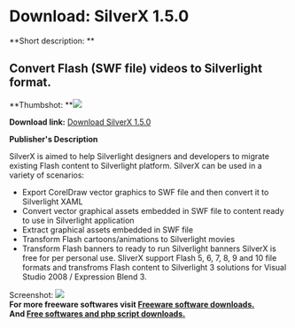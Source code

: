 # Download: SilverX 1.5.0

**Short description: **

## Convert Flash (SWF file) videos to Silverlight format.

  
**Thumbshot: **![](http://www.freewarefiles.com/screenshot/silverx_md.jpg)   
  
**Download link:** [Download SilverX 1.5.0](http://freesoftwares.boysofts.com/SilverX_program_52851.html)  
  

**Publisher's Description**  
  

SilverX is aimed to help Silverlight designers and developers to migrate
existing Flash content to Silverlight platform. SilverX can be used in a
variety of scenarios:

  * Export CorelDraw vector graphics to SWF file and then convert it to Silverlight XAML 
  * Convert vector graphical assets embedded in SWF file to content ready to use in Silverlight application 
  * Extract graphical assets embedded in SWF file 
  * Transform Flash cartoons/animations to Silverlight movies 
  * Transform Flash banners to ready to run Silverlight banners 
SilverX is free for per personal use. SliverX support Flash 5, 6, 7, 8, 9 and
10 file formats and transfroms Flash content to Silverlight 3 solutions for
Visual Studio 2008 / Expression Blend 3.

  
  
Screenshot: ![](http://www.freewarefiles.com/screenshot/silverx.jpg)  
**For more freeware softwares visit [Freeware software downloads.](http://freesoftwares.boysofts.com/)**   
**And [Free softwares and php script downloads.](http://www.boysofts.com/)**

